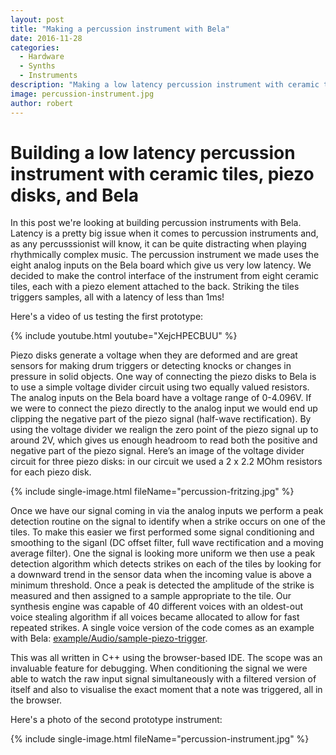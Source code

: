 ```yaml
---
layout: post
title: "Making a percussion instrument with Bela"
date: 2016-11-28
categories:
  - Hardware
  - Synths
  - Instruments
description: "Making a low latency percussion instrument with ceramic tiles, piezo disks, and Bela"
image: percussion-instrument.jpg
author: robert
---
```


# Building a low latency percussion instrument with ceramic tiles, piezo disks, and Bela

In this post we're looking at building percussion instruments with Bela. Latency is a pretty big issue when it comes to percussion instruments and, as any percusssionist will know, it can be quite distracting when playing rhythmically complex music. The percussion instrument we made uses the eight analog inputs on the Bela board which give us very low latency. We decided to make the control interface of the instrument from eight ceramic tiles, each with a piezo element attached to the back. Striking the tiles triggers samples, all with a latency of less than 1ms!

Here's a video of us testing the first prototype:

{% include youtube.html youtube="XejcHPECBUU" %}

Piezo disks generate a voltage when they are deformed and are great sensors for making drum triggers or detecting knocks or changes in pressure in solid objects. One way of connecting the piezo disks to Bela is to use a simple voltage divider circuit using two equally valued resistors. The analog inputs on the Bela board have a voltage range of 0-4.096V. If we were to connect the piezo directly to the analog input we would end up clipping the negative part of the piezo signal (half-wave rectification). By using the voltage divider we realign the zero point of the piezo signal up to around 2V, which gives us enough headroom to read both the positive and negative part of the piezo signal. Here’s an image of the voltage divider circuit for three piezo disks: in our circuit we used a 2 x 2.2 MOhm resistors for each piezo disk.

{% include single-image.html fileName="percussion-fritzing.jpg" %}

Once we have our signal coming in via the analog inputs we perform a peak detection routine on the signal to identify when a strike occurs on one of the tiles. To make this easier we first performed some signal conditioning and smoothing to the siganl (DC offset filter, full wave rectification and a moving average filter). One the signal is looking more uniform we then use a peak detection algorithm which detects strikes on each of the tiles by looking for a downward trend in the sensor data when the incoming value is above a minimum threshold. Once a peak is detected the amplitude of the strike is measured and then assigned to a sample appropriate to the tile. Our synthesis engine was capable of 40 different voices with an oldest-out voice stealing algorithm if all voices became allocated to allow for fast repeated strikes. A single voice version of the code comes as an example with Bela: [example/Audio/sample-piezo-trigger](https://github.com/BelaPlatform/Bela/tree/master/examples/04-Audio).

This was all written in C++ using the browser-based IDE. The scope was an invaluable feature for debugging. When conditioning the signal we were able to watch the raw input signal simultaneously with a filtered version of itself and also to visualise the exact moment that a note was triggered, all in the browser.

Here's a photo of the second prototype instrument:

{% include single-image.html fileName="percussion-instrument.jpg" %}
